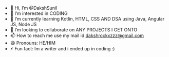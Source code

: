 - 👋 Hi, I’m @DakshSunil
- 👀 I’m interested in CODING
- 🌱 I’m currently learning Kotlin, HTML, CSS AND DSA using Java, Angular JS, Node JS
- 💞️ I’m looking to collaborate on ANY PROJECTS I GET ONTO
- 📫 How to reach me use my mail id dakshrockxzzz@gmail.com
- 😄 Pronouns: HE/HIM
- ⚡ Fun fact: Im a writer and i ended up in coding :)
  

<!---
CODEFORLYF1/CODEFORLYF1 is a ✨ special ✨ repository because its `README.md` (this file) appears on your GitHub profile.
You can click the Preview link to take a look at your changes.
--->

